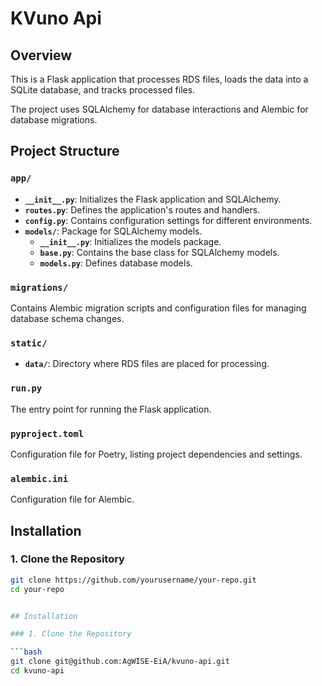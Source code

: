 # KVuno Api

## Overview

This is a Flask application that processes RDS files, loads the data into a SQLite database, and tracks processed files.

The project uses SQLAlchemy for database interactions and Alembic for database migrations.

## Project Structure


### `app/`

- **`__init__.py`**: Initializes the Flask application and SQLAlchemy.
- **`routes.py`**: Defines the application's routes and handlers.
- **`config.py`**: Contains configuration settings for different environments.
- **`models/`**: Package for SQLAlchemy models.
    - **`__init__.py`**: Initializes the models package.
    - **`base.py`**: Contains the base class for SQLAlchemy models.
    - **`models.py`**: Defines database models.

### `migrations/`

Contains Alembic migration scripts and configuration files for managing database schema changes.

### `static/`

- **`data/`**: Directory where RDS files are placed for processing.

### `run.py`

The entry point for running the Flask application.

### `pyproject.toml`

Configuration file for Poetry, listing project dependencies and settings.

### `alembic.ini`

Configuration file for Alembic.

## Installation

### 1. Clone the Repository

```bash
git clone https://github.com/yourusername/your-repo.git
cd your-repo


## Installation

### 1. Clone the Repository

```bash
git clone git@github.com:AgWISE-EiA/kvuno-api.git
cd kvuno-api
